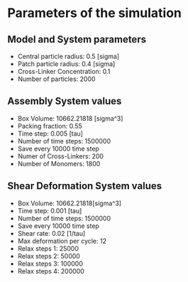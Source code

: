 # Parameters of the simulation


## Model and System parameters

- Central particle radius: 0.5 [sigma]
- Patch particle radius: 0.4 [sigma]
- Cross-Linker Concentration: 0.1
- Number of particles: 2000

 ## Assembly System values 

- Box Volume: 10662.21818 [sigma^3]
- Packing fraction: 0.55
- Time step: 0.005 [tau]
- Number of time steps: 1500000
- Save every 10000 time step
- Numer of Cross-Linkers: 200
- Number of Monomers: 1800

 ## Shear Deformation System values 

- Box Volume: 10662.21818[sigma^3]
- Time step: 0.001 [tau]
- Number of time steps: 1500000
- Save every 10000 time step
- Shear rate: 0.02 [1/tau]
- Max deformation per cycle: 12
- Relax steps 1: 25000
- Relax steps 2: 50000
- Relax steps 3: 100000
- Relax steps 4: 200000
